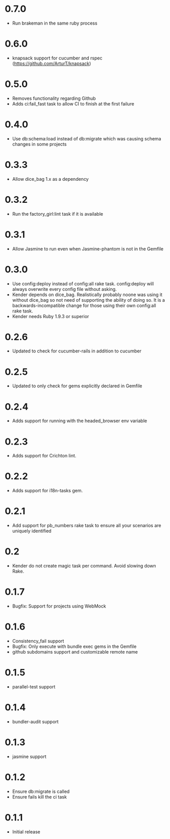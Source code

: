 # 0.7.0
* Run brakeman in the same ruby process

# 0.6.0
* knapsack support for cucumber and rspec (https://github.com/ArturT/knapsack)

# 0.5.0
* Removes functionality regarding Github
* Adds ci:fail_fast task to allow CI to finish at the first failure

# 0.4.0
* Use db:schema:load instead of db:migrate which was causing schema changes in some projects

# 0.3.3
* Allow dice_bag 1.x as a dependency

# 0.3.2
* Run the factory_girl:lint task if it is available

# 0.3.1
* Allow Jasmine to run even when Jasmine-phantom is not in the Gemfile

# 0.3.0
* Use config:deploy instead of config:all rake task.
  config:deploy will always overwrite every config file without asking.
* Kender depends on dice_bag. Realistically probably noone was using it
  without dice_bag so not need of supporting the ability of doing so.
  It is a backwards-incompatible change for those using their own
config:all rake task.
* Kender needs Ruby 1.9.3 or superior

# 0.2.6
* Updated to check for cucumber-rails in addition to cucumber

# 0.2.5
* Updated to only check for gems explicitly declared in Gemfile

# 0.2.4
* Adds support for running with the headed_browser env variable

# 0.2.3
* Adds support for Crichton lint.

# 0.2.2
* Adds support for i18n-tasks gem.

# 0.2.1
* Add support for pb_numbers rake task to ensure all your scenarios are uniquely identified

# 0.2
* Kender do not create magic task per command. Avoid slowing down Rake.

# 0.1.7
* Bugfix: Support for projects using WebMock

# 0.1.6
* Consistency_fail support
* Bugfix: Only execute with bundle exec gems in the Gemfile
* github subdomains support and customizable remote name

# 0.1.5
* parallel-test support

# 0.1.4
* bundler-audit support

# 0.1.3
* jasmine support

# 0.1.2
* Ensure db:migrate is called
* Ensure fails kill the ci task

# 0.1.1
* Initial release
